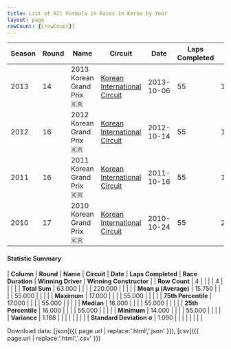 ```yaml
---
title: List of All Formula 1® Races in Korea by Year
layout: page
rowCount: {{rowCount}}
---
```


| Season | Round | Name | Circuit | Date | Laps Completed | Race Duration | Winning Driver | Winning Constructor |
|--|--|--|--|--|--|--|--|--|
| 2013 | 14 | 2013 Korean Grand Prix 🇰🇷 | [Korean International Circuit](/f1/circuits/yeongam) | 2013-10-06 | 55 | 1:43:13.701 | Sebastian Vettel 🇩🇪 | Red Bull 🇦🇹 |
| 2012 | 16 | 2012 Korean Grand Prix 🇰🇷 | [Korean International Circuit](/f1/circuits/yeongam) | 2012-10-14 | 55 | 1:36:28.651 | Sebastian Vettel 🇩🇪 | Red Bull 🇦🇹 |
| 2011 | 16 | 2011 Korean Grand Prix 🇰🇷 | [Korean International Circuit](/f1/circuits/yeongam) | 2011-10-16 | 55 | 1:38:01.994 | Sebastian Vettel 🇩🇪 | Red Bull 🇦🇹 |
| 2010 | 17 | 2010 Korean Grand Prix 🇰🇷 | [Korean International Circuit](/f1/circuits/yeongam) | 2010-10-24 | 55 | 2:48:20.810 | Fernando Alonso 🇪🇸 | Ferrari 🇮🇹 |

#### Statistic Summary

| **Column** | **Round** | **Name** | **Circuit** | **Date** | **Laps Completed** | **Race Duration** | **Winning Driver** | **Winning Constructor** |
| **Row Count** | 4 |  |  |  | 4 |  |  |  |
| **Total Sum** | 63.000 |  |  |  | 220.000 |  |  |  |
| **Mean μ (Average)** | 15.750 |  |  |  | 55.000 |  |  |  |
| **Maximum** | 17.000 |  |  |  | 55.000 |  |  |  |
| **75th Percentile** | 17.000 |  |  |  | 55.000 |  |  |  |
| **Median** | 16.000 |  |  |  | 55.000 |  |  |  |
| **25th Percentile** | 16.000 |  |  |  | 55.000 |  |  |  |
| **Minimum** | 14.000 |  |  |  | 55.000 |  |  |  |
| **Variance** | 1.188 |  |  |  |  |  |  |  |
| **Standard Deviation σ** | 1.090 |  |  |  |  |  |  |  |

Download data: [json]({{ page.url | replace:'.html','.json' }}), [csv]({{ page.url | replace:'.html','.csv' }})
